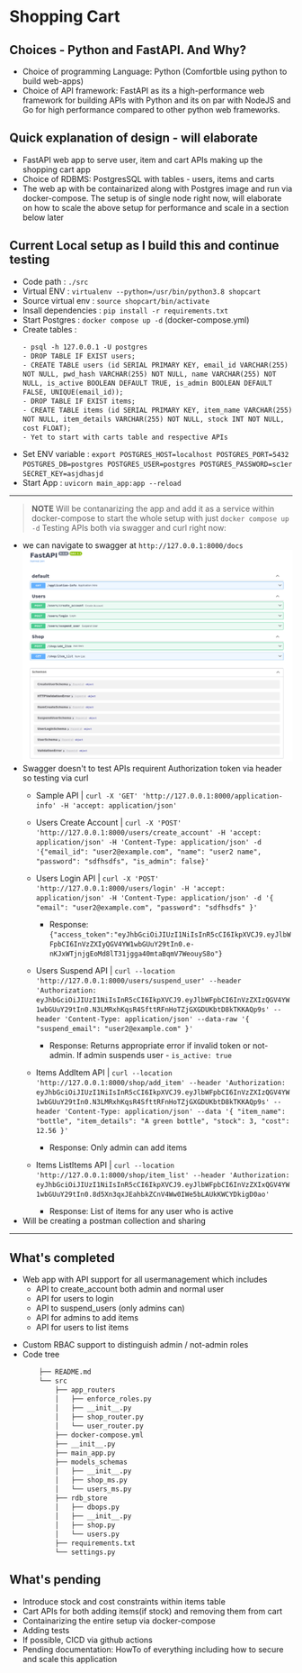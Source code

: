 # Shopping Cart 

## Choices - Python and FastAPI. And Why?
* Choice of programming Language: Python (Comfortble using python to build web-apps)
* Choice of API framework: FastAPI as its a high-performance web framework for building APIs with Python and its on par with NodeJS and Go for high performance compared to other python web frameworks.

## Quick explanation of design - will elaborate
* FastAPI web app to serve user, item and cart APIs making up the shopping cart app
* Choice of RDBMS: PostgresSQL with tables - users, items and carts
* The web ap with be containarized along with Postgres image and run via docker-compose. The setup is of single node right now, will elaborate on how to scale the above setup for performance and scale in a section below later

## Current Local setup as I build this and continue testing
* Code path           : `./src`
* Virtual ENV         : `virtualenv --python=/usr/bin/python3.8 shopcart`
* Source virtual env  : `source shopcart/bin/activate`
* Insall dependencies : `pip install -r requirements.txt`
* Start Postgres      : `docker compose up -d`  (docker-compose.yml)
* Create tables       : 
    ```
    - psql -h 127.0.0.1 -U postgres
    - DROP TABLE IF EXIST users;
    - CREATE TABLE users (id SERIAL PRIMARY KEY, email_id VARCHAR(255) NOT NULL, pwd_hash VARCHAR(255) NOT NULL, name VARCHAR(255) NOT NULL, is_active BOOLEAN DEFAULT TRUE, is_admin BOOLEAN DEFAULT FALSE, UNIQUE(email_id));
    - DROP TABLE IF EXIST items;
    - CREATE TABLE items (id SERIAL PRIMARY KEY, item_name VARCHAR(255) NOT NULL, item_details VARCHAR(255) NOT NULL, stock INT NOT NULL, cost FLOAT);
    - Yet to start with carts table and respective APIs
    ```
* Set ENV variable    : `export POSTGRES_HOST=localhost POSTGRES_PORT=5432 POSTGRES_DB=postgres POSTGRES_USER=postgres POSTGRES_PASSWORD=sc1er SECRET_KEY=asjdhasjd`
* Start App           : `uvicorn main_app:app --reload`

---

> **NOTE** Will be contanarizing the app and add it as a service within docker-compose to start the whole setup with just `docker compose up -d`
Testing APIs both via swagger and curl right now:
* we can navigate to swagger at `http://127.0.0.1:8000/docs`
    ![Swagger Image](swagger.png)
* Swagger doesn't to test APIs requirent Authorization token via header so testing via curl
    - Sample API           | `curl -X 'GET' 'http://127.0.0.1:8000/application-info' -H 'accept: application/json'`

    - Users Create Account | `curl -X 'POST'  'http://127.0.0.1:8000/users/create_account' -H 'accept: application/json' -H 'Content-Type: application/json' -d '{"email_id": "user2@example.com", "name": "user2 name", "password": "sdfhsdfs", "is_admin": false}'`
    - Users Login API      | `curl -X 'POST' 'http://127.0.0.1:8000/users/login' -H 'accept: application/json' -H 'Content-Type: application/json' -d '{ "email": "user2@example.com", "password": "sdfhsdfs" }'`
        - Response: `{"access_token":"eyJhbGciOiJIUzI1NiIsInR5cCI6IkpXVCJ9.eyJlbWFpbCI6InVzZXIyQGV4YW1wbGUuY29tIn0.e-nKJxWTjnjgEoMd8lT31jgga40mtaBqmV7WeouyS8o"}`
    - Users Suspend API    | `curl --location 'http://127.0.0.1:8000/users/suspend_user' --header 'Authorization: eyJhbGciOiJIUzI1NiIsInR5cCI6IkpXVCJ9.eyJlbWFpbCI6InVzZXIzQGV4YW1wbGUuY29tIn0.N3LMRxhKqsR4SfttRFnHoTZjGXGDUKbtD8kTKKAQp9s' --header 'Content-Type: application/json' --data-raw '{ "suspend_email": "user2@example.com" }'`
        - Response: Returns appropriate error if invalid token or not-admin. If admin suspends user - `is_active: true`
    
    - Items AddItem API    | `curl --location 'http://127.0.0.1:8000/shop/add_item' --header 'Authorization: eyJhbGciOiJIUzI1NiIsInR5cCI6IkpXVCJ9.eyJlbWFpbCI6InVzZXIzQGV4YW1wbGUuY29tIn0.N3LMRxhKqsR4SfttRFnHoTZjGXGDUKbtD8kTKKAQp9s' --header 'Content-Type: application/json' --data '{ "item_name": "bottle", "item_details": "A green bottle", "stock": 3, "cost": 12.56 }'`
        - Response: Only admin can add items
    - Items ListItems API  | `curl --location 'http://127.0.0.1:8000/shop/item_list' --header 'Authorization: eyJhbGciOiJIUzI1NiIsInR5cCI6IkpXVCJ9.eyJlbWFpbCI6InVzZXIxQGV4YW1wbGUuY29tIn0.8d5Xn3qxJEahbkZCnV4Ww0IWe5bLAUkKWCYDkigD0ao'`
        - Response: List of items for any user who is active
* Will be creating a postman collection and sharing
---

##  What's completed
- Web app with API support for all usermanagement which includes 
    - API to create_account both admin and normal user
    - API for users to login
    - API to suspend_users (only admins can)
    - API for admins to add items
    - API for users to list items
* Custom RBAC support to distinguish admin / not-admin roles
* Code tree
    ```
        ├── README.md
        └── src
            ├── app_routers
            │   ├── enforce_roles.py
            │   ├── __init__.py
            │   ├── shop_router.py
            │   └── user_router.py
            ├── docker-compose.yml
            ├── __init__.py
            ├── main_app.py
            ├── models_schemas
            │   ├── __init__.py
            │   ├── shop_ms.py
            │   └── users_ms.py
            ├── rdb_store
            │   ├── dbops.py
            │   ├── __init__.py
            │   ├── shop.py
            │   └── users.py
            ├── requirements.txt
            └── settings.py
    ```


## What's pending
* Introduce stock and cost constraints within items table
* Cart APIs for both adding items(if stock) and removing them from cart
* Containarizing the entire setup via docker-compose
* Adding tests
* If possible, CICD via github actions
* Pending documentation: HowTo of everything including how to secure and scale this application
